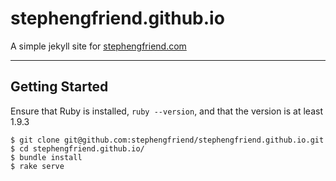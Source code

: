 # stephengfriend.github.io

A simple jekyll site for [stephengfriend.com](https://stephengfriend.com)

-----

## Getting Started

Ensure that Ruby is installed, `ruby --version`, and that the version is at least 1.9.3

```
$ git clone git@github.com:stephengfriend/stephengfriend.github.io.git
$ cd stephengfriend.github.io/
$ bundle install
$ rake serve
```
